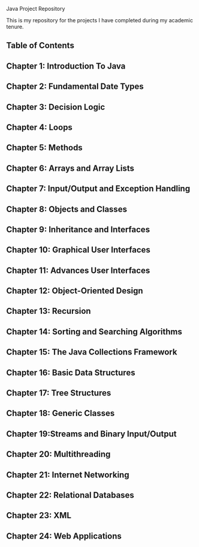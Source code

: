 Java Project Repository


This is my repository for the projects I have completed during my academic tenure. 


Table of Contents
--------------------------------------------------------------------------------------------------------------------------------------
Chapter 1: Introduction To Java
--------------------------------------------------------------------------------------------------------------------------------------
Chapter 2: Fundamental Date Types
--------------------------------------------------------------------------------------------------------------------------------------
Chapter 3: Decision Logic
--------------------------------------------------------------------------------------------------------------------------------------
Chapter 4: Loops
--------------------------------------------------------------------------------------------------------------------------------------
Chapter 5: Methods 
--------------------------------------------------------------------------------------------------------------------------------------
Chapter 6: Arrays and Array Lists
--------------------------------------------------------------------------------------------------------------------------------------
Chapter 7: Input/Output and Exception Handling
--------------------------------------------------------------------------------------------------------------------------------------
Chapter 8: Objects and Classes
--------------------------------------------------------------------------------------------------------------------------------------
Chapter 9: Inheritance and Interfaces
--------------------------------------------------------------------------------------------------------------------------------------
Chapter 10: Graphical User Interfaces
--------------------------------------------------------------------------------------------------------------------------------------
Chapter 11: Advances User Interfaces
--------------------------------------------------------------------------------------------------------------------------------------
Chapter 12: Object-Oriented Design
--------------------------------------------------------------------------------------------------------------------------------------
Chapter 13: Recursion
--------------------------------------------------------------------------------------------------------------------------------------
Chapter 14: Sorting and Searching Algorithms
--------------------------------------------------------------------------------------------------------------------------------------
Chapter 15: The Java Collections Framework
--------------------------------------------------------------------------------------------------------------------------------------
Chapter 16: Basic Data Structures
--------------------------------------------------------------------------------------------------------------------------------------
Chapter 17: Tree Structures
--------------------------------------------------------------------------------------------------------------------------------------
Chapter 18: Generic Classes
--------------------------------------------------------------------------------------------------------------------------------------
Chapter 19:Streams and Binary Input/Output
--------------------------------------------------------------------------------------------------------------------------------------
Chapter 20: Multithreading
--------------------------------------------------------------------------------------------------------------------------------------
Chapter 21: Internet Networking
--------------------------------------------------------------------------------------------------------------------------------------
Chapter 22: Relational Databases
--------------------------------------------------------------------------------------------------------------------------------------
Chapter 23: XML
--------------------------------------------------------------------------------------------------------------------------------------
Chapter 24: Web Applications
--------------------------------------------------------------------------------------------------------------------------------------

